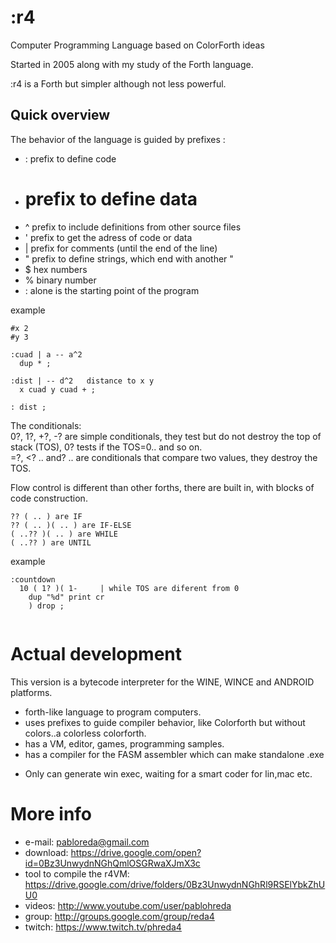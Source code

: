 # :r4

Computer Programming Language based on ColorForth ideas

Started in 2005 along with my study of the Forth language.

:r4 is a Forth but simpler although not less powerful.

## Quick overview

The behavior of the language is guided by prefixes :

* : prefix to define code
* # prefix to define data
* ^ prefix to include definitions from other source files
* ' prefix to get the adress of code or data
* | prefix for comments (until the end of the line)
* " prefix to define strings, which end with another "
* $ hex numbers
* % binary number
* : alone is the starting point of the program

example
```
#x 2
#y 3

:cuad | a -- a^2 
  dup * ;  
  
:dist | -- d^2   distance to x y
  x cuad y cuad + ;

: dist ;
```  

The conditionals:<br/>
0?, 1?, +?, -? are simple conditionals, they test but do not destroy the top of stack (TOS), 0? tests if the TOS=0.. and so on.<br/>
=?, <? .. and? .. are conditionals that compare two values, they destroy the TOS.

Flow control is different than other forths, there are built in, with blocks of code construction.
```
?? ( .. ) are IF
?? ( .. )( .. ) are IF-ELSE
( ..?? )( .. ) are WHILE
( ..?? ) are UNTIL
```

example
```
:countdown
  10 ( 1? )( 1-     | while TOS are diferent from 0
    dup "%d" print cr
    ) drop ;
    
```  

# Actual development

This version is a bytecode interpreter for the WINE, WINCE and ANDROID platforms.

* forth-like language to program computers.
* uses prefixes to guide compiler behavior, like Colorforth but without colors..a colorless colorforth.
* has a VM, editor, games, programming samples.
* has a compiler for the FASM assembler which can make standalone .exe

- Only can generate win exec, waiting for a smart coder for lin,mac etc.

# More info

* e-mail: pabloreda@gmail.com
* download: https://drive.google.com/open?id=0Bz3UnwydnNGhQmlOSGRwaXJmX3c
* tool to compile the r4VM: https://drive.google.com/drive/folders/0Bz3UnwydnNGhRl9RSElYbkZhUU0
* videos: http://www.youtube.com/user/pablohreda
* group: http://groups.google.com/group/reda4
* twitch: https://www.twitch.tv/phreda4
